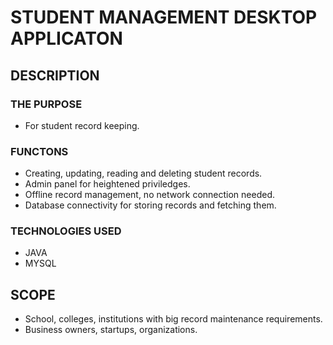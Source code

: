 # **STUDENT MANAGEMENT DESKTOP APPLICATON**  
## **DESCRIPTION**
### **THE PURPOSE**
- For student record keeping.

### **FUNCTONS**
- Creating, updating, reading and deleting student records.
- Admin panel for heightened priviledges.
- Offline record management, no network connection needed.
- Database connectivity for storing records and fetching them.

### **TECHNOLOGIES USED**
- JAVA
- MYSQL

## **SCOPE**
- School, colleges, institutions with big record maintenance requirements.
- Business owners, startups, organizations.



